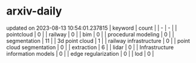 # arxiv-daily
updated on 2023-08-13 10:54:01.237815
| keyword | count |
| - | - |
| pointcloud | 0 |
| railway | 0 |
| bim | 0 |
| procedural modeling | 0 |
| segmentation | 11 |
| 3d point cloud | 1 |
| railway infrastructure | 0 |
| point cloud segmentation | 0 |
| extraction | 6 |
| lidar | 0 |
| Infrastructure information models | 0 |
| edge regularization | 0 |
| lod | 0 |
